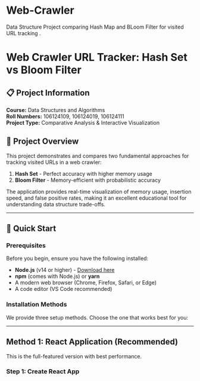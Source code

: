 # Web-Crawler
Data Structure Project comparing Hash Map and BLoom Filter for visited URL tracking .
# Web Crawler URL Tracker: Hash Set vs Bloom Filter

## 📋 Project Information

**Course:** Data Structures and Algorithms  
**Roll Numbers:** 106124109, 106124019, 106124111  
**Project Type:** Comparative Analysis & Interactive Visualization  

## 🎯 Project Overview

This project demonstrates and compares two fundamental approaches for tracking visited URLs in a web crawler:

1. **Hash Set** - Perfect accuracy with higher memory usage
2. **Bloom Filter** - Memory-efficient with probabilistic accuracy

The application provides real-time visualization of memory usage, insertion speed, and false positive rates, making it an excellent educational tool for understanding data structure trade-offs.

---

## 🚀 Quick Start

### Prerequisites

Before you begin, ensure you have the following installed:

- **Node.js** (v14 or higher) - [Download here](https://nodejs.org/)
- **npm** (comes with Node.js) or **yarn**
- A modern web browser (Chrome, Firefox, Safari, or Edge)
- A code editor (VS Code recommended)

### Installation Methods

We provide three setup methods. Choose the one that works best for you:

---

## Method 1: React Application (Recommended)

This is the full-featured version with best performance.

### Step 1: Create React App
```bash
